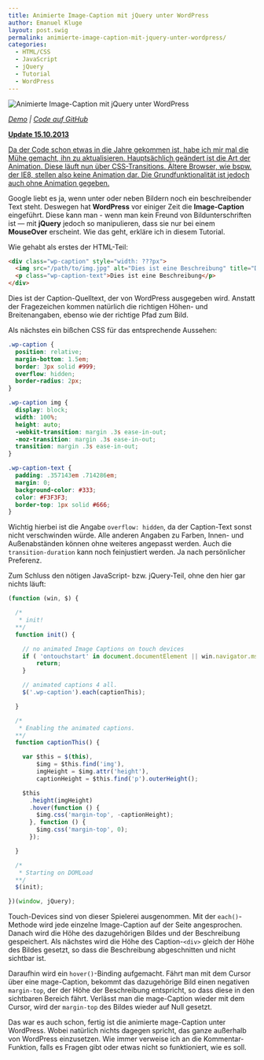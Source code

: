 ```yaml
---
title: Animierte Image-Caption mit jQuery unter WordPress
author: Emanuel Kluge
layout: post.swig
permalink: animierte-image-caption-mit-jquery-unter-wordpress/
categories:
  - HTML/CSS
  - JavaScript
  - jQuery
  - Tutorial
  - WordPress
---
```


<noscript data-src="/wp-content/uploads/2009/09/animierte-image-caption-mit-jquery-unter-wordpress.jpg" data-alt="Animierte Image-Caption mit jQuery unter WordPress">
<img src="/wp-content/uploads/2009/09/animierte-image-caption-mit-jquery-unter-wordpress.jpg" alt="Animierte Image-Caption mit jQuery unter WordPress">
</noscript>

*[Demo][demo] | [Code auf GitHub][github]*

<p><ins datetime="2013-10-15T20:31:38+00:00"><strong>Update 15.10.2013</strong></ins></p>
<p><ins datetime="2013-10-15T20:31:38+00:00">Da der Code schon etwas in die Jahre gekommen ist, habe ich mir mal die Mühe gemacht, ihn zu aktualisieren. Hauptsächlich geändert ist die Art der Animation. Diese läuft nun über CSS-Transitions. Ältere Browser, wie bspw. der IE8, stellen also keine Animation dar. Die Grundfunktionalität ist jedoch auch ohne Animation gegeben.</ins></p>

Google liebt es ja, wenn unter oder neben Bildern noch ein beschreibender Text steht. Deswegen hat **WordPress** vor einiger Zeit die **Image-Caption** eingeführt. Diese kann man - wenn man kein Freund von Bildunterschriften ist &mdash; mit **jQuery** jedoch so manipulieren, dass sie nur bei einem **MouseOver** erscheint. Wie das geht, erkläre ich in diesem Tutorial.

Wie gehabt als erstes der HTML-Teil:

```html
<div class="wp-caption" style="width: ???px">
  <img src="/path/to/img.jpg" alt="Dies ist eine Beschreibung" title="Dies ist eine Beschreibung" width="???" height="???" class="size-full wp-image-3402" />
  <p class="wp-caption-text">Dies ist eine Beschreibung</p>
</div>
```

Dies ist der Caption-Quelltext, der von WordPress ausgegeben wird. Anstatt der Fragezeichen kommen natürlich die richtigen Höhen- und Breitenangaben, ebenso wie der richtige Pfad zum Bild.

Als nächstes ein bißchen CSS für das entsprechende Aussehen:

```css
.wp-caption {
  position: relative;
  margin-bottom: 1.5em;
  border: 3px solid #999;
  overflow: hidden;
  border-radius: 2px;
}

.wp-caption img {
  display: block;
  width: 100%;
  height: auto;
  -webkit-transition: margin .3s ease-in-out;
  -moz-transition: margin .3s ease-in-out;
  transition: margin .3s ease-in-out;
}

.wp-caption-text {
  padding: .357143em .714286em;
  margin: 0;
  background-color: #333;
  color: #F3F3F3;
  border-top: 1px solid #666;
}
```

Wichtig hierbei ist die Angabe `overflow: hidden`, da der Caption-Text sonst nicht verschwinden würde. Alle anderen Angaben zu Farben, Innen- und Außenabständen können ohne weiteres angepasst werden. Auch die `transition-duration` kann noch feinjustiert werden. Ja nach persönlicher Preferenz.

Zum Schluss den nötigen JavaScript- bzw. jQuery-Teil, ohne den hier gar nichts läuft:

```javascript
(function (win, $) {

  /*
   * init!
  **/
  function init() {

    // no animated Image Captions on touch devices
    if ( 'ontouchstart' in document.documentElement || win.navigator.msMaxTouchPoints ) {
        return;
    }

    // animated captions 4 all.
    $('.wp-caption').each(captionThis);

  }

  /*
   * Enabling the animated captions.
  **/
  function captionThis() {

    var $this = $(this),
        $img = $this.find('img'),
        imgHeight = $img.attr('height'),
        captionHeight = $this.find('p').outerHeight();

    $this
      .height(imgHeight)
      .hover(function () {
        $img.css('margin-top', -captionHeight);
      }, function () {
        $img.css('margin-top', 0);
      });

  }

  /*
   * Starting on DOMLoad
  **/
  $(init);

})(window, jQuery);
```

Touch-Devices sind von dieser Spielerei ausgenommen. Mit der `each()`-Methode wird jede einzelne Image-Caption auf der Seite angesprochen. Danach wird die Höhe des dazugehörigen Bildes und der Beschreibung gespeichert. Als nächstes wird die Höhe des Caption-`<div>` gleich der Höhe des Bildes gesetzt, so dass die Beschreibung abgeschnitten und nicht sichtbar ist.

Daraufhin wird ein `hover()`-Binding aufgemacht. Fährt man mit dem Cursor über eine mage-Caption, bekommt das dazugehörige Bild einen negativen `margin-top`, der der Höhe der Beschreibung entspricht, so dass diese in den sichtbaren Bereich fährt. Verlässt man die mage-Caption wieder mit dem Cursor, wird der `margin-top` des Bildes wieder auf Null gesetzt.

Das war es auch schon, fertig ist die animierte mage-Caption unter WordPress. Wobei natürlich nichts dagegen spricht, das ganze außerhalb von WordPress einzusetzen. Wie immer verweise ich an die Kommentar-Funktion, falls es Fragen gibt oder etwas nicht so funktioniert, wie es soll.

[demo]: http://www.emanuel-kluge.de/demo/animierte-image-caption-mit-jquery-unter-wordpress/
[github]: https://github.com/herschel666/animated-wordpress-image-captions
